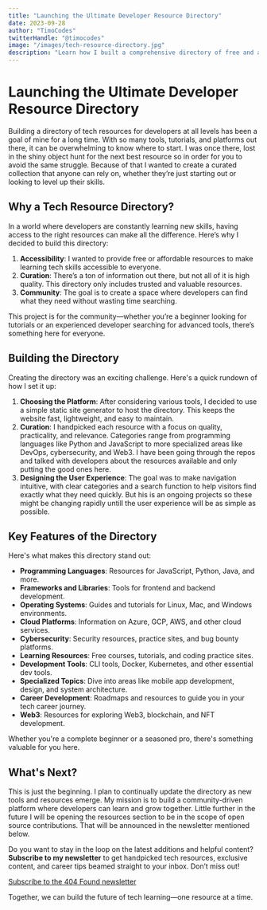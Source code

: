 ```yaml
---
title: "Launching the Ultimate Developer Resource Directory"
date: 2023-09-28
author: "TimoCodes"
twitterHandle: "@timocodes"
image: "/images/tech-resource-directory.jpg"
description: "Learn how I built a comprehensive directory of free and affordable resources for developers of all levels."
---
```


# Launching the Ultimate Developer Resource Directory

Building a directory of tech resources for developers at all levels has been a goal of mine for a long time. With so many tools, tutorials, and platforms out there, it can be overwhelming to know where to start. I was once there, lost in the shiny object hunt for the next best resource so in order for you to avoid the same struggle. Because of that I wanted to create a curated collection that anyone can rely on, whether they’re just starting out or looking to level up their skills.

## Why a Tech Resource Directory?

In a world where developers are constantly learning new skills, having access to the right resources can make all the difference. Here’s why I decided to build this directory:

1. **Accessibility**: I wanted to provide free or affordable resources to make learning tech skills accessible to everyone.
2. **Curation**: There’s a ton of information out there, but not all of it is high quality. This directory only includes trusted and valuable resources.
3. **Community**: The goal is to create a space where developers can find what they need without wasting time searching.

This project is for the community—whether you’re a beginner looking for tutorials or an experienced developer searching for advanced tools, there’s something here for everyone.

## Building the Directory

Creating the directory was an exciting challenge. Here's a quick rundown of how I set it up:

1. **Choosing the Platform**: After considering various tools, I decided to use a simple static site generator to host the directory. This keeps the website fast, lightweight, and easy to maintain.
2. **Curation**: I handpicked each resource with a focus on quality, practicality, and relevance. Categories range from programming languages like Python and JavaScript to more specialized areas like DevOps, cybersecurity, and Web3. I have been going through the repos and talked with developers about the resources available and only putting the good ones here.
3. **Designing the User Experience**: The goal was to make navigation intuitive, with clear categories and a search function to help visitors find exactly what they need quickly. But his is an ongoing projects so these might be changing rapidly untill the user experience will be as simple as possible.

## Key Features of the Directory

Here's what makes this directory stand out:

- **Programming Languages**: Resources for JavaScript, Python, Java, and more.
- **Frameworks and Libraries**: Tools for frontend and backend development.
- **Operating Systems**: Guides and tutorials for Linux, Mac, and Windows environments.
- **Cloud Platforms**: Information on Azure, GCP, AWS, and other cloud services.
- **Cybersecurity**: Security resources, practice sites, and bug bounty platforms.
- **Learning Resources**: Free courses, tutorials, and coding practice sites.
- **Development Tools**: CLI tools, Docker, Kubernetes, and other essential dev tools.
- **Specialized Topics**: Dive into areas like mobile app development, design, and system architecture.
- **Career Development**: Roadmaps and resources to guide you in your tech career journey.
- **Web3**: Resources for exploring Web3, blockchain, and NFT development.

Whether you're a complete beginner or a seasoned pro, there's something valuable for you here. 

## What's Next?

This is just the beginning. I plan to continually update the directory as new tools and resources emerge. My mission is to build a community-driven platform where developers can learn and grow together. Little further in the future I will be opening the resources section to be in the scope of open source contributions. That will be announced in the newsletter mentioned below.

Do you want to stay in the loop on the latest additions and helpful content? **Subscribe to my newsletter** to get handpicked tech resources, exclusive content, and career tips beamed straight to your inbox. Don’t miss out!

<a href="https://404-found.beehiiv.com/subscribe" target="_blank">Subscribe to the 404 Found newsletter</a>


Together, we can build the future of tech learning—one resource at a time.
